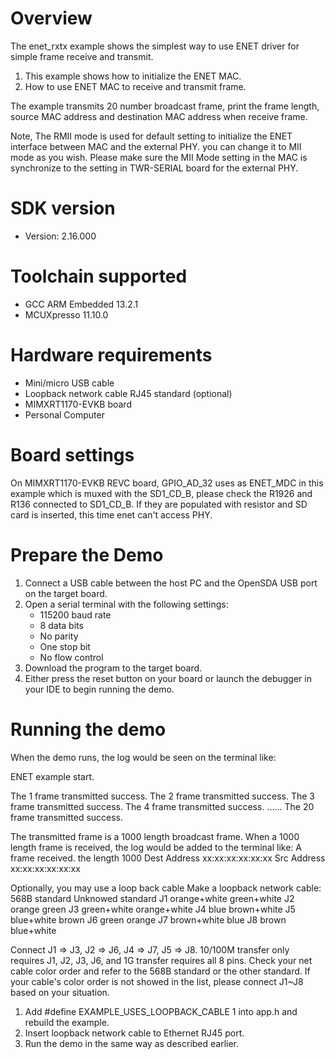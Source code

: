 Overview
========

The enet_rxtx example shows the simplest way to use ENET driver for simple 
frame receive and transmit.

1. This example shows how to initialize the ENET MAC.
2. How to use ENET MAC to receive and transmit frame.

The example transmits 20 number broadcast frame, print the frame length, source MAC address
and destination MAC address when receive frame.

Note, The RMII mode is used for default setting to initialize the ENET interface between MAC and the external PHY. you
can change it to MII mode as you wish. Please make sure the MII Mode setting in the MAC is synchronize to the setting
in TWR-SERIAL board for the external PHY.

SDK version
===========
- Version: 2.16.000

Toolchain supported
===================
- GCC ARM Embedded  13.2.1
- MCUXpresso  11.10.0

Hardware requirements
=====================
- Mini/micro USB cable
- Loopback network cable RJ45 standard (optional)
- MIMXRT1170-EVKB board
- Personal Computer

Board settings
==============
On MIMXRT1170-EVKB REVC board, GPIO_AD_32 uses as ENET_MDC in this example which is muxed with the SD1_CD_B,
please check the R1926 and R136 connected to SD1_CD_B. If they are populated with resistor and SD card is
inserted, this time enet can't access PHY.

Prepare the Demo
================
1.  Connect a USB cable between the host PC and the OpenSDA USB port on the target board.
2.  Open a serial terminal with the following settings:
    - 115200 baud rate
    - 8 data bits
    - No parity
    - One stop bit
    - No flow control
3.  Download the program to the target board.
4.  Either press the reset button on your board or launch the debugger in your IDE to begin running the demo.

Running the demo
================
When the demo runs, the log would be seen on the terminal like:

ENET example start.

The 1 frame transmitted success.
The 2 frame transmitted success.
The 3 frame transmitted success.
The 4 frame transmitted success.
......
The 20 frame transmitted success.


The transmitted frame is a 1000 length broadcast frame.
When a 1000 length frame is received, the log would be added to the terminal like:
A frame received. the length 1000 Dest Address xx:xx:xx:xx:xx:xx Src Address xx:xx:xx:xx:xx:xx

Optionally, you may use a loop back cable
Make a loopback network cable:
      568B standard 	 Unknowed standard
J1    orange+white       green+white
J2    orange             green
J3    green+white        orange+white
J4    blue               brown+white
J5    blue+white         brown
J6    green              orange
J7    brown+white        blue
J8    brown              blue+white

Connect J1 => J3, J2 => J6, J4 => J7, J5 => J8. 10/100M transfer only requires J1, J2, J3, J6, and 1G transfer requires all 8 pins.
Check your net cable color order and refer to the 568B standard or the other standard. If your cable's color order is not showed in the list,
please connect J1~J8 based on your situation.

1.  Add #define EXAMPLE_USES_LOOPBACK_CABLE 1  into app.h and rebuild the example.
2.  Insert loopback network cable to Ethernet RJ45 port.
3.  Run the demo in the same way as described earlier.
